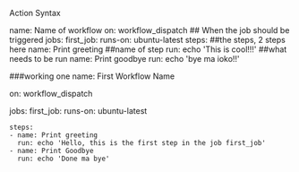 Action Syntax

name: Name of workflow
on: workflow_dispatch                     ##     When the job should be triggered
jobs:
    first_job:
        runs-on: ubuntu-latest
        steps:                                     ##the steps, 2 steps here
            name: Print greeting                   ##name of step
            run: echo 'This is cool!!!'             ##what needs to be run
            name: Print goodbye
            run: echo 'bye ma ioko!!'



###working one 
name: First Workflow Name

on: workflow_dispatch

jobs:
  first_job:
    runs-on: ubuntu-latest

    steps: 
    - name: Print greeting
      run: echo 'Hello, this is the first step in the job first_job'
    - name: Print Goodbye
      run: echo 'Done ma bye'



